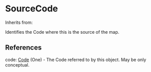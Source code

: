 
# SourceCode

Inherits from: [](..//.md)



Identifies the Code where this is the source of the map.



## References

code: [Code](../Codelists/Code.md) (One) - The Code referred to by this object. May be only conceptual.




